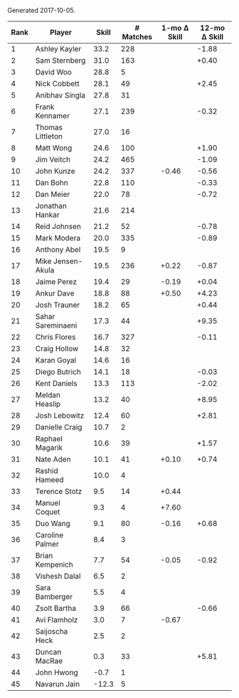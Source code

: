 Generated 2017-10-05.

| Rank | Player            | Skill | # Matches | 1-mo Δ Skill | 12-mo Δ Skill |
|------|-------------------|-------|-----------|--------------|---------------|
|    1 | Ashley Kayler     |  33.2 |       228 |              |         -1.88 |
|    2 | Sam Sternberg     |  31.0 |       163 |              |         +0.40 |
|    3 | David Woo         |  28.8 |         5 |              |               |
|    4 | Nick Cobbett      |  28.1 |        49 |              |         +2.45 |
|    5 | Anibhav Singla    |  27.8 |        31 |              |               |
|    6 | Frank Kennamer    |  27.1 |       239 |              |         -0.32 |
|    7 | Thomas Littleton  |  27.0 |        16 |              |               |
|    8 | Matt Wong         |  24.6 |       100 |              |         +1.90 |
|    9 | Jim Veitch        |  24.2 |       465 |              |         -1.09 |
|   10 | John Kunze        |  24.2 |       337 |        -0.46 |         -0.56 |
|   11 | Dan Bohn          |  22.8 |       110 |              |         -0.33 |
|   12 | Dan Meier         |  22.0 |        78 |              |         -0.72 |
|   13 | Jonathan Hankar   |  21.6 |       214 |              |               |
|   14 | Reid Johnsen      |  21.2 |        52 |              |         -0.78 |
|   15 | Mark Modera       |  20.0 |       335 |              |         -0.89 |
|   16 | Anthony Abel      |  19.5 |         9 |              |               |
|   17 | Mike Jensen-Akula |  19.5 |       236 |        +0.22 |         -0.87 |
|   18 | Jaime Perez       |  19.4 |        29 |        -0.19 |         +0.04 |
|   19 | Ankur Dave        |  18.8 |        88 |        +0.50 |         +4.23 |
|   20 | Josh Trauner      |  18.2 |        65 |              |         +0.44 |
|   21 | Sahar Sareminaeni |  17.3 |        44 |              |         +9.35 |
|   22 | Chris Flores      |  16.7 |       327 |              |         -0.11 |
|   23 | Craig Hollow      |  14.8 |        32 |              |               |
|   24 | Karan Goyal       |  14.6 |        16 |              |               |
|   25 | Diego Butrich     |  14.1 |        18 |              |         -0.03 |
|   26 | Kent Daniels      |  13.3 |       113 |              |         -2.02 |
|   27 | Meldan Heaslip    |  13.2 |        40 |              |         +8.95 |
|   28 | Josh Lebowitz     |  12.4 |        60 |              |         +2.81 |
|   29 | Danielle Craig    |  10.7 |         2 |              |               |
|   30 | Raphael Magarik   |  10.6 |        39 |              |         +1.57 |
|   31 | Nate Aden         |  10.1 |        41 |        +0.10 |         +0.74 |
|   32 | Rashid Hameed     |  10.0 |         4 |              |               |
|   33 | Terence Stotz     |   9.5 |        14 |        +0.44 |               |
|   34 | Manuel Coquet     |   9.3 |         4 |        +7.60 |               |
|   35 | Duo Wang          |   9.1 |        80 |        -0.16 |         +0.68 |
|   36 | Caroline Palmer   |   8.4 |         3 |              |               |
|   37 | Brian Kempenich   |   7.7 |        54 |        -0.05 |         -0.92 |
|   38 | Vishesh Dalal     |   6.5 |         2 |              |               |
|   39 | Sara Bamberger    |   5.5 |         4 |              |               |
|   40 | Zsolt Bartha      |   3.9 |        66 |              |         -0.66 |
|   41 | Avi Flamholz      |   3.0 |         7 |        -0.67 |               |
|   42 | Saijoscha Heck    |   2.5 |         2 |              |               |
|   43 | Duncan MacRae     |   0.3 |        33 |              |         +5.81 |
|   44 | John Hwong        |  -0.7 |         1 |              |               |
|   45 | Navarun Jain      | -12.3 |         5 |              |               |